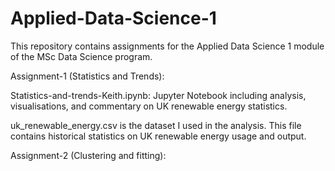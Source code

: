 # Applied-Data-Science-1


This repository contains assignments for the Applied Data Science 1 module of the MSc Data Science program.

Assignment-1 (Statistics and Trends):

Statistics-and-trends-Keith.ipynb: Jupyter Notebook including analysis, visualisations, and commentary on UK renewable energy statistics. 

uk_renewable_energy.csv is the dataset I used in the analysis. This file contains historical statistics on UK renewable energy usage and output.



Assignment-2 (Clustering and fitting):


